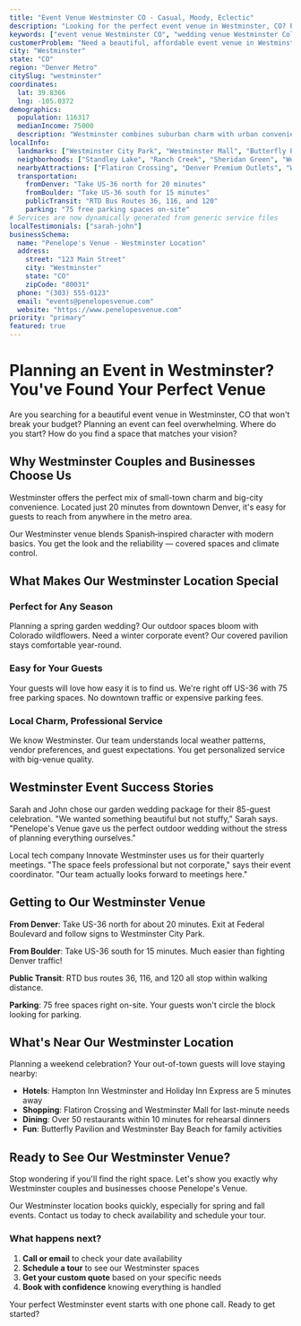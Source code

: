 ```yaml
---
title: "Event Venue Westminster CO - Casual, Moody, Eclectic"
description: "Looking for the perfect event venue in Westminster, CO? Penelope's Venue offers beautiful spaces for weddings, corporate events, and parties."
keywords: ["event venue Westminster CO", "wedding venue Westminster Colorado", "corporate event space Westminster", "private party venue Westminster", "Westminster event planning"]
customerProblem: "Need a beautiful, affordable event venue in Westminster that handles all the details?"
city: "Westminster"
state: "CO"
region: "Denver Metro"
citySlug: "westminster"
coordinates:
  lat: 39.8366
  lng: -105.0372
demographics:
  population: 116317
  medianIncome: 75000
  description: "Westminster combines suburban charm with urban convenience, making it perfect for both intimate and grand celebrations."
localInfo:
  landmarks: ["Westminster City Park", "Westminster Mall", "Butterfly Pavilion", "Legacy Ridge Golf Course"]
  neighborhoods: ["Standley Lake", "Ranch Creek", "Sheridan Green", "Westminster Station"]
  nearbyAttractions: ["Flatiron Crossing", "Denver Premium Outlets", "Westminster Bay Beach", "Walnut Creek Golf Preserve"]
  transportation:
    fromDenver: "Take US-36 north for 20 minutes"
    fromBoulder: "Take US-36 south for 15 minutes"
    publicTransit: "RTD Bus Routes 36, 116, and 120"
    parking: "75 free parking spaces on-site"
# Services are now dynamically generated from generic service files
localTestimonials: ["sarah-john"]
businessSchema:
  name: "Penelope's Venue - Westminster Location"
  address:
    street: "123 Main Street"
    city: "Westminster"
    state: "CO"
    zipCode: "80031"
  phone: "(303) 555-0123"
  email: "events@penelopesvenue.com"
  website: "https://www.penelopesvenue.com"
priority: "primary"
featured: true
---
```


# Planning an Event in Westminster? You've Found Your Perfect Venue

Are you searching for a beautiful event venue in Westminster, CO that won't break your budget? Planning an event can feel overwhelming. Where do you start? How do you find a space that matches your vision?

## Why Westminster Couples and Businesses Choose Us

Westminster offers the perfect mix of small-town charm and big-city convenience. Located just 20 minutes from downtown Denver, it's easy for guests to reach from anywhere in the metro area.

Our Westminster venue blends Spanish‑inspired character with modern basics. You get the look and the reliability — covered spaces and climate control.

## What Makes Our Westminster Location Special

### Perfect for Any Season
Planning a spring garden wedding? Our outdoor spaces bloom with Colorado wildflowers. Need a winter corporate event? Our covered pavilion stays comfortable year-round.

### Easy for Your Guests
Your guests will love how easy it is to find us. We're right off US-36 with 75 free parking spaces. No downtown traffic or expensive parking fees.

### Local Charm, Professional Service
We know Westminster. Our team understands local weather patterns, vendor preferences, and guest expectations. You get personalized service with big-venue quality.

## Westminster Event Success Stories

Sarah and John chose our garden wedding package for their 85-guest celebration. "We wanted something beautiful but not stuffy," Sarah says. "Penelope's Venue gave us the perfect outdoor wedding without the stress of planning everything ourselves."

Local tech company Innovate Westminster uses us for their quarterly meetings. "The space feels professional but not corporate," says their event coordinator. "Our team actually looks forward to meetings here."

## Getting to Our Westminster Venue

**From Denver**: Take US-36 north for about 20 minutes. Exit at Federal Boulevard and follow signs to Westminster City Park.

**From Boulder**: Take US-36 south for 15 minutes. Much easier than fighting Denver traffic!

**Public Transit**: RTD bus routes 36, 116, and 120 all stop within walking distance.

**Parking**: 75 free spaces right on-site. Your guests won't circle the block looking for parking.

## What's Near Our Westminster Location

Planning a weekend celebration? Your out-of-town guests will love staying nearby:

- **Hotels**: Hampton Inn Westminster and Holiday Inn Express are 5 minutes away
- **Shopping**: Flatiron Crossing and Westminster Mall for last-minute needs  
- **Dining**: Over 50 restaurants within 10 minutes for rehearsal dinners
- **Fun**: Butterfly Pavilion and Westminster Bay Beach for family activities

## Ready to See Our Westminster Venue?

Stop wondering if you'll find the right space. Let's show you exactly why Westminster couples and businesses choose Penelope's Venue.

Our Westminster location books quickly, especially for spring and fall events. Contact us today to check availability and schedule your tour.

### What happens next?
1. **Call or email** to check your date availability
2. **Schedule a tour** to see our Westminster spaces
3. **Get your custom quote** based on your specific needs
4. **Book with confidence** knowing everything is handled

Your perfect Westminster event starts with one phone call. Ready to get started?